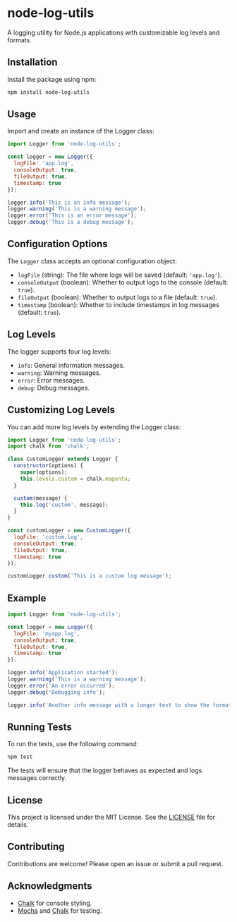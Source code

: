 # node-log-utils

A logging utility for Node.js applications with customizable log levels and formats.

## Installation

Install the package using npm:

```sh
npm install node-log-utils
```

## Usage
Import and create an instance of the Logger class:

```js
import Logger from 'node-log-utils';

const logger = new Logger({
  logFile: 'app.log',
  consoleOutput: true,
  fileOutput: true,
  timestamp: true
});

logger.info('This is an info message');
logger.warning('This is a warning message');
logger.error('This is an error message');
logger.debug('This is a debug message');
```

## Configuration Options
The `Logger` class accepts an optional configuration object:

- `logFile` (string): The file where logs will be saved (default: `'app.log'`).
- `consoleOutput` (boolean): Whether to output logs to the console (default: `true`).
- `fileOutput` (boolean): Whether to output logs to a file (default: `true`).
- `timestamp` (boolean): Whether to include timestamps in log messages (default: `true`).

## Log Levels
The logger supports four log levels:
- `info`: General information messages.
- `warning`: Warning messages.
- `error`: Error messages.
- `debug`: Debug messages.

## Customizing Log Levels
You can add more log levels by extending the Logger class:
```js
import Logger from 'node-log-utils';
import chalk from 'chalk';

class CustomLogger extends Logger {
  constructor(options) {
    super(options);
    this.levels.custom = chalk.magenta;
  }

  custom(message) {
    this.log('custom', message);
  }
}

const customLogger = new CustomLogger({
  logFile: 'custom.log',
  consoleOutput: true,
  fileOutput: true,
  timestamp: true
});

customLogger.custom('This is a custom log message');
```

## Example
```js
import Logger from 'node-log-utils';

const logger = new Logger({
  logFile: 'myapp.log',
  consoleOutput: true,
  fileOutput: true,
  timestamp: true
});

logger.info('Application started');
logger.warning('This is a warning message');
logger.error('An error occurred');
logger.debug('Debugging info');

logger.info('Another info message with a longer text to show the formatting in the log file and console output.');
```

## Running Tests
To run the tests, use the following command:
```sh
npm test
```
The tests will ensure that the logger behaves as expected and logs messages correctly.

## License
This project is licensed under the MIT License. See the [LICENSE]('https://github.com/expressjs/express/blob/HEAD/LICENSE') file for details.

## Contributing
Contributions are welcome! Please open an issue or submit a pull request.

## Acknowledgments
- [Chalk]('https://github.com/chalk/chalk') for console styling.
- [Mocha]('https://mochajs.org/') and [Chalk]('https://github.com/chalk/chalk') for testing.